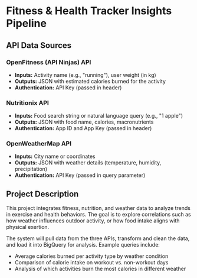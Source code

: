 # Fitness & Health Tracker Insights Pipeline

## API Data Sources

### OpenFitness (API Ninjas) API
- **Inputs:** Activity name (e.g., "running"), user weight (in kg)
- **Outputs:** JSON with estimated calories burned for the activity
- **Authentication:** API Key (passed in header)

### Nutritionix API
- **Inputs:** Food search string or natural language query (e.g., "1 apple")
- **Outputs:** JSON with food name, calories, macronutrients
- **Authentication:** App ID and App Key (passed in header)

### OpenWeatherMap API
- **Inputs:** City name or coordinates
- **Outputs:** JSON with weather details (temperature, humidity, precipitation)
- **Authentication:** API Key (passed in query parameter)

## Project Description
This project integrates fitness, nutrition, and weather data to analyze trends in exercise and health behaviors. The goal is to explore correlations such as how weather influences outdoor activity, or how food intake aligns with physical exertion.

The system will pull data from the three APIs, transform and clean the data, and load it into BigQuery for analysis. Example queries include:
- Average calories burned per activity type by weather condition
- Comparison of calorie intake on workout vs. non-workout days
- Analysis of which activities burn the most calories in different weather

